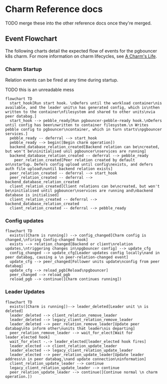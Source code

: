 # Charm Reference docs

TODO merge these into the other reference docs once they're merged.

## Event Flowchart

The following charts detail the expected flow of events for the pgbouncer k8s charm. For more information on charm lifecycles, see [A Charm's Life](https://juju.is/docs/sdk/a-charms-life).

### Charm Startup

Relation events can be fired at any time during startup.

TODO this is an unreadable mess

```mermaid
flowchart TD
  start_hook[Run start hook. \nDefers until the workload container\nis available, and the leader unit\n has generated config, which is\nthen written to the container\nfilesystem and shared to other units\nvia peer databag.]
  start_hook --> pebble_ready[Run pgbouncer-pebble-ready hook.\nDefers until config has been\nwritten to container filesystem.\n Writes pebble config to pgbouncer\ncontainer, which in turn starts\npgbouncer services.]
  pebble_ready -- deferral --> start_hook
  pebble_ready --> begin([Begin charm operation])
  backend_database_relation_created[Backend relation can be\ncreated, but won't be\ninitialised unil pgbouncer\nservices are running]
  backend_database_relation_created -- deferral --> pebble_ready
    peer_relation_created[Peer relation created by default on\nstartup. Defers config upload until config\nexists, and defers auth file upload\nuntil backend relation exists]
  peer_relation_created -- deferral --> start_hook
  peer_relation_created -- deferral --> backend_database_relation_created
  client_relation_created[Client relations can be\ncreated, but won't be\ninitialised until pgbouncer\nservices are running and\nbackend database is initialised]
  client_relation_created -- deferral --> backend_database_relation_created
  client_relation_created -- deferral --> pebble_ready
```

### Config updates

```mermaid
flowchart TD
  exists([Charm is running]) --> config_changed[Charm config is changed,\nfiring Config-changed hook]
  exists --> relation_changed[Backend or client\nrelation updates,\ntriggering changes in\npgbouncer config] --> update_cfg
  config_changed --> update_cfg[Leader updates config locally\nand in peer databag, causing a \n peer-relation-changed event]
  update_cfg --> peer_changed[Follower units update\nconfig from peer databag]
  update_cfg --> reload_pgb[Reload\npgbouncer]
  peer_changed --> reload_pgb
  reload_pgb --> continue([Charm continues running])
```

### Leader Updates

```mermaid
flowchart TD
  exists([Charm is running])--> leader_deleted[Leader unit \n is deleted]
  leader_deleted --> client_relation_remove_leader
  leader_deleted --> legacy_client_relation_remove_leader
  leader_deleted --> peer_relation_remove_leader[Update peer databag\nto inform other\nunits that leader\nis departing]
  peer_relation_remove_leader --> wait_for_elect[Wait for leader_elected hook]
  wait_for_elect -.-> leader_elected[leader_elected hook fires]
  leader_elected --> client_relation_update_leader
  leader_elected --> legacy_client_relation_update_leader
  leader_elected --> peer_relation_update_leader[Update leader address\n in peer databag,\nand update connection\ninformation]
  client_relation_update_leader --> continue
  legacy_client_relation_update_leader --> continue
  peer_relation_update_leader --> continue([Continue normal \n charm operation.])
```
